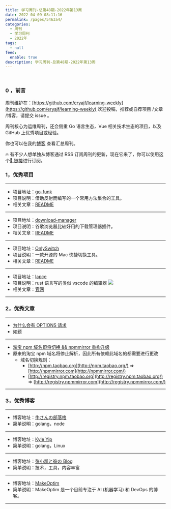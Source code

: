 ```yaml
---
title: 学习周刊-总第48期-2022年第13周
date: 2022-04-09 08:11:16
permalink: /pages/5463a4/
categories:
  - 周刊
  - 学习周刊
  - 2022年
tags:
  - null
feed:
  enable: true
description: 学习周刊-总第48期-2022年第13周
---
```


<br><ArticleTopAd></ArticleTopAd>

### 0 ，前言

周刊维护在：[https://github.com/eryajf/learning-weekly](https://github.com/eryajf/learning-weekly) 欢迎投稿，推荐或自荐项目 /文章 /博客，请提交 issue 。

周刊核心为运维周刊，还会侧重 Go 语言生态，Vue 相关技术生态的项目，以及 GitHub 上优秀项目或经验。

你也可以在我的[博客](https://wiki.eryajf.net/learning-weekly/) 查看汇总周刊。

🔥 有不少人想单独从博客通过 RSS 订阅周刊的更新，现在它来了，你可以使用这个[🔗 链接](https://wiki.eryajf.net/learning-weekly.xml)进行订阅。

### 1，优秀项目

---

- 项目地址：[go-funk](https://github.com/thoas/go-funk)
- 项目说明：借助反射而编写的一个常用方法集合的工具。
- 相关文章：[README](https://github.com/thoas/go-funk#readme)

---

- 项目地址：[download-manager](https://github.com/xinghaix/download-manager)
- 项目说明：谷歌浏览器比较好用的下载管理器插件。
- 相关文章：[README](https://github.com/xinghaix/download-manager#readme)

---

- 项目地址：[OnlySwitch](https://github.com/jacklandrin/OnlySwitch)
- 项目说明：一款开源的 Mac 快捷切换工具。
- 相关文章：[README](https://github.com/jacklandrin/OnlySwitch#readme)

---

- 项目地址：[lapce](https://github.com/lapce/lapce)
- 项目说明：rust 语言写的类似 vscode 的编辑器
  ![](http://t.eryajf.net/imgs/2022/03/6fdb1b816feea7ce.png)
- 相关文章：[官网](https://lapce.dev/)

---

### 2，优秀文章

---

- [为什么会有 OPTIONS 请求](https://cloud.tencent.com/developer/article/1046663)
- 如题

---

- [淘宝 npm 域名即将切换 && npmmirror 重构升级](https://zhuanlan.zhihu.com/p/465424728?spm=a2c6h.24755359.0.0.6d444dccyRLxN8)
- 原来的淘宝 npm 域名将停止解析，因此所有依赖此域名的都需要进行更改
  - 域名切换规则：
    - [http://npm.taobao.org](http://npm.taobao.org/) => [http://npmmirror.com](http://npmmirror.com/)
    - [http://registry.npm.taobao.org](http://registry.npm.taobao.org/) => [http://registry.npmmirror.com](http://registry.npmmirror.com/)

---

### 3，优秀博客

---

- 博客地址：[牛さんの部落格](https://wayou.github.io/)
- 简单说明：golang，node

---

- 博客地址：[Kyle Yip](https://www.yipwinghong.com/)
- 简单说明：golang，Linux

---

- 博客地址：[张小凯と彼の Blog](https://jasonkayzk.github.io/)
- 简单说明：技术，工具，内容丰富

---

- 博客地址：[MakeOptim](https://makeoptim.com/)
- 简单说明：MakeOptim 是一个目前专注于 AI (机器学习) 和 DevOps 的博客。

---


<br><ArticleTopAd></ArticleTopAd>
